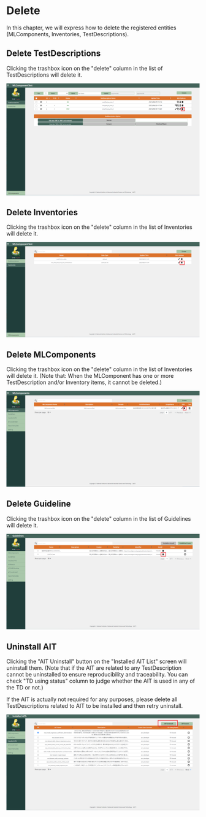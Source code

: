 # Delete

In this chapter, we will express how to delete the registered entities (MLComponents, Inventories, TestDescriptions).

## Delete TestDescriptions

Clicking the trashbox icon on the "delete" column in the list of TestDescriptions will delete it.

![0101](01/01.png)

## Delete Inventories

Clicking the trashbox icon on the "delete" column in the list of Inventories will delete it.

![0201](02/01.png)

## Delete MLComponents

Clicking the trashbox icon on the "delete" column in the list of Inventories will delete it.
(Note that: When the MLComponent has one or more TestDescription and/or Inventory items, it cannot be deleted.)

![0301](03/01.png)

## Delete Guideline

Clicking the trashbox icon on the "delete" column in the list of Guidelines will delete it.

![0401](04/01.png)

## Uninstall AIT

Clicking the "AIT Uninstall" button on the "Installed AIT List" screen will uninstall them.
(Note that if the AIT are related to any TestDescription cannot be uninstalled to ensure reproducibility and traceability. You can check "TD using status" column to judge whether the AIT is used in any of the TD or not.)

If the AIT is actually not required for any purposes, please delete all TestDescriptions related to AIT to be installed and then retry uninstall.

![0501](05/01.png)
